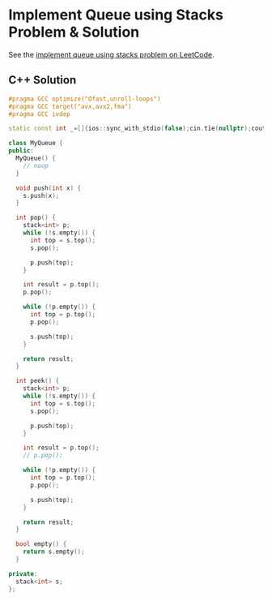 # Implement Queue using Stacks Problem & Solution

See the [implement queue using stacks problem on LeetCode](https://leetcode.com/problems/implement-queue-using-stacks).

## C++ Solution

```cpp
#pragma GCC optimize("Ofast,unroll-loops")
#pragma GCC target("avx,avx2,fma")
#pragma GCC ivdep

static const int _=[]{ios::sync_with_stdio(false);cin.tie(nullptr);cout.tie(nullptr);return 0;}();

class MyQueue {
public:
  MyQueue() {
    // noop
  }

  void push(int x) {
    s.push(x);
  }

  int pop() {
    stack<int> p;
    while (!s.empty()) {
      int top = s.top();
      s.pop();

      p.push(top);
    }

    int result = p.top();
    p.pop();

    while (!p.empty()) {
      int top = p.top();
      p.pop();

      s.push(top);
    }

    return result;
  }

  int peek() {
    stack<int> p;
    while (!s.empty()) {
      int top = s.top();
      s.pop();

      p.push(top);
    }

    int result = p.top();
    // p.pop();

    while (!p.empty()) {
      int top = p.top();
      p.pop();

      s.push(top);
    }

    return result;
  }

  bool empty() {
    return s.empty();
  }

private:
  stack<int> s;
};
```
